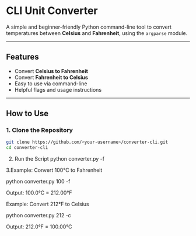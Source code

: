 #  CLI Unit Converter

A simple and beginner-friendly Python command-line tool to convert temperatures between **Celsius** and **Fahrenheit**, using the `argparse` module.

---

##  Features

- Convert **Celsius to Fahrenheit**
- Convert **Fahrenheit to Celsius**
- Easy to use via command-line
- Helpful flags and usage instructions

---

##  How to Use

### 1. Clone the Repository

```bash
git clone https://github.com/<your-username>/converter-cli.git
cd converter-cli
```
2. Run the Script
   python converter.py <temperature> -f

3.Example: Convert 100°C to Fahrenheit

python converter.py 100 -f

Output: 100.0°C = 212.00°F

 Example: Convert 212°F to Celsius
 
python converter.py 212 -c

Output: 212.0°F = 100.00°C

